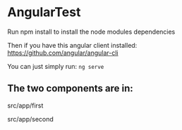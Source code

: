 # AngularTest

Run npm install to install the node modules dependencies

Then if you have this angular client installed: https://github.com/angular/angular-cli

You can just simply run: `ng serve`

## The two components are in:

src/app/first

src/app/second
